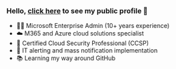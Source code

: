 ### Hello, [click here](https://robchantler.github.io/) to see my public profile 👋

- 👨‍💻 Microsoft Enterprise Admin (10+ years experience)
- ☁️ M365 and Azure cloud solutions specialist
- 🔐 Certified Cloud Security Professional (CCSP)
- 🚨 IT alerting and mass notification implementation
- 📚 Learning my way around GitHub
